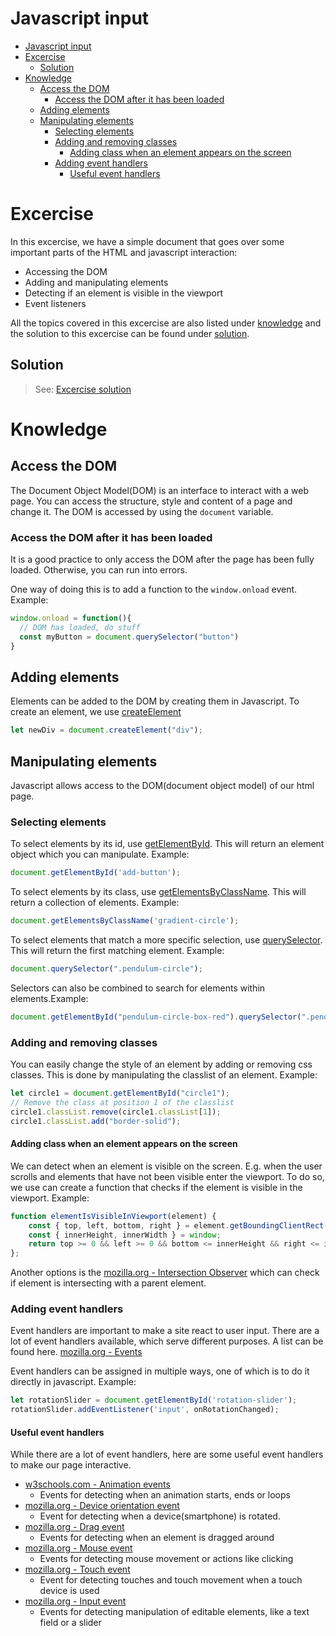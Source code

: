 # Javascript input
- [Javascript input](#javascript-input)
- [Excercise](#excercise)
  - [Solution](#solution)
- [Knowledge](#knowledge)
  - [Access the DOM](#access-the-dom)
    - [Access the DOM after it has been loaded](#access-the-dom-after-it-has-been-loaded)
  - [Adding elements](#adding-elements)
  - [Manipulating elements](#manipulating-elements)
    - [Selecting elements](#selecting-elements)
    - [Adding and removing classes](#adding-and-removing-classes)
      - [Adding class when an element appears on the screen](#adding-class-when-an-element-appears-on-the-screen)
    - [Adding event handlers](#adding-event-handlers)
      - [Useful event handlers](#useful-event-handlers)


# Excercise
In this excercise, we have a simple document that goes over some important parts of the HTML and javascript interaction:
- Accessing the DOM
- Adding and manipulating elements
- Detecting if an element is visible in the viewport
- Event listeners

All the topics covered in this excercise are also listed under [knowledge](#knowledge) and the solution to this excercise can be found under [solution](#solution).



## Solution
> See: [Excercise solution](excercise-solution)

# Knowledge

## Access the DOM
The Document Object Model(DOM) is an interface to interact with a web page. You can access the structure, style and content of a page and change it.
The DOM is accessed by using the `document` variable.

### Access the DOM after it has been loaded
It is a good practice to only access the DOM after the page has been fully loaded. Otherwise, you can run into errors.

One way of doing this is to add a function to the `window.onload` event. Example:
```javascript
window.onload = function(){
  // DOM has loaded, do stuff
  const myButton = document.querySelector("button")
}
```

## Adding elements
Elements can be added to the DOM by creating them in Javascript. To create an element, we use [createElement](https://developer.mozilla.org/en-US/docs/Web/API/Document/createElement)
```javascript
let newDiv = document.createElement("div");
```

## Manipulating elements
Javascript allows access to the DOM(document object model) of our html page.

### Selecting elements
To select elements by its id, use [getElementById](https://developer.mozilla.org/en-US/docs/Web/API/Document/getElementById). This will return an element object which you can manipulate. Example:
```javascript
document.getElementById('add-button');
```

To select elements by its class, use [getElementsByClassName](https://developer.mozilla.org/en-US/docs/Web/API/Document/getElementsByClassName). This will return a collection of elements. Example:
```javascript
document.getElementsByClassName('gradient-circle');
```

To select elements that match a more specific selection, use [querySelector](https://developer.mozilla.org/en-US/docs/Web/API/Document/querySelector). This will return the first matching element. Example:
```javascript
document.querySelector(".pendulum-circle");
```

Selectors can also be combined to search for elements within elements.Example:
```javascript
document.getElementById("pendulum-circle-box-red").querySelector(".pendulum-circle");
```

### Adding and removing classes
You can easily change the style of an element by adding or removing css classes. This is done by manipulating the classlist of an element. Example:
```javascript
let circle1 = document.getElementById("circle1");
// Remove the class at position 1 of the classlist
circle1.classList.remove(circle1.classList[1]);
circle1.classList.add("border-solid");
```

#### Adding class when an element appears on the screen
We can detect when an element is visible on the screen. E.g. when the user scrolls and elements that have not been visible enter the viewport. To do so, we use can create a function that checks if the element is visible in the viewport. Example:
```javascript
function elementIsVisibleInViewport(element) {
    const { top, left, bottom, right } = element.getBoundingClientRect();
    const { innerHeight, innerWidth } = window;
    return top >= 0 && left >= 0 && bottom <= innerHeight && right <= innerWidth;
};
```

Another options is the [mozilla.org - Intersection Observer](https://developer.mozilla.org/en-US/docs/Web/API/Intersection_Observer_API) which can check if element is intersecting with a parent element.

### Adding event handlers
Event handlers are important to make a site react to user input. There are a lot of event handlers available, which serve different purposes. A list can be found here. [mozilla.org - Events](https://developer.mozilla.org/en-US/docs/Web/API/Event)

Event handlers can be assigned in multiple ways, one of which is to do it directly in javascript. Example:
```javascript
let rotationSlider = document.getElementById('rotation-slider');
rotationSlider.addEventListener('input', onRotationChanged);
```

#### Useful event handlers
While there are a lot of event handlers, here are some useful event handlers to make our page interactive.
- [w3schools.com - Animation events](https://www.w3schools.com/jsref/obj_animationevent.asp)
  - Events for detecting when an animation starts, ends or loops
- [mozilla.org - Device orientation event](https://developer.mozilla.org/en-US/docs/Web/API/DeviceOrientationEvent)
  - Event for detecting when a device(smartphone) is rotated.
- [mozilla.org - Drag event](https://developer.mozilla.org/en-US/docs/Web/API/DragEvent)
  - Events for detecting when an element is dragged around
- [mozilla.org - Mouse event](https://developer.mozilla.org/en-US/docs/Web/API/MouseEvent)
  - Events for detecting mouse movement or actions like clicking
- [mozilla.org - Touch event](https://developer.mozilla.org/en-US/docs/Web/API/TouchEvent)
  - Event for detecting touches and touch movement when a touch device is used
- [mozilla.org - Input event](https://developer.mozilla.org/en-US/docs/Web/API/InputEvent)
  - Events for detecting manipulation of editable elements, like a text field or a slider